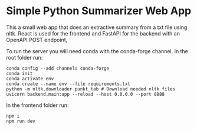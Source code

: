 # Simple Python Summarizer Web App

This a small web app that does an extractive summary from a txt file using nltk. React is used for the frontend and FastAPI for the backend with an OpenAPI POST endpoint,

To run the server you will need conda with the conda-forge channel. In the root folder run:
```
conda config --add channels conda-forge
conda init
conda activate env
conda create --name env --file requirements.txt
python -m nltk.downloader punkt_tab # Download needed nltk files
uvicorn backend.main:app --reload --host 0.0.0.0 --port 8888
```

In the frontend folder run:
```
npm i
npm run dev
```
